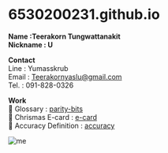 # 6530200231.github.io

**Name :Teerakorn Tungwattanakit** <br>
**Nickname : U**

**Contact** <br>
Line : Yumasskrub <br>
Email : Teerakornyaslu@gmail.com <br>
Tel. : 091-828-0326

**Work** <br>
📒 Glossary : [parity-bits](parity-bits.md)  <br>
🦌 Chrismas E-card : [e-card](e-card.md) <br>
🎯 Accuracy Definition : [accuracy](accuracy.md)

![me](image/IMG_4607.jpeg)
